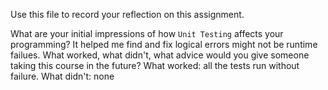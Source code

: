 Use this file to record your reflection on this assignment.

What are your initial impressions of how `Unit Testing` affects your programming?
It helped me find and fix logical errors might not be runtime failues.
What worked, what didn't, what advice would you give someone taking this course in the future?
What worked: all the tests run without failure.
What didn't: none